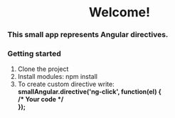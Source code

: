 <h1 align="center">Welcome!</h1>
<h3>This small app represents Angular directives.</h3>

### Getting started
<ol> 
<li>Clone the project</li>
<li>Install modules: npm install</li>
<li>To create custom directive write:<br>
  <b>smallAngular.directive('ng-click', function(el) {<br>
      /* Your code */<br>
     });</b>
</li>
</ol>
